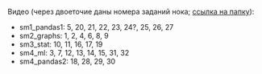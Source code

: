 Видео (через двоеточие даны номера заданий нока; [ссылка на папку](https://drive.google.com/drive/folders/1RqTUO0snxhgiGjgZ77CzmX6hnT2WH0DK)):
* sm1_pandas1: 5, 20, 21, 22, 23, 24?, 25, 26, 27
* sm2_graphs: 1, 2, 4, 6, 8, 9
* sm3_stat: 10, 11, 16, 17, 19
* sm4_ml: 3, 7, 12, 13, 14, 15, 31, 32
* sm4_pandas2: 18, 28, 29, 30
